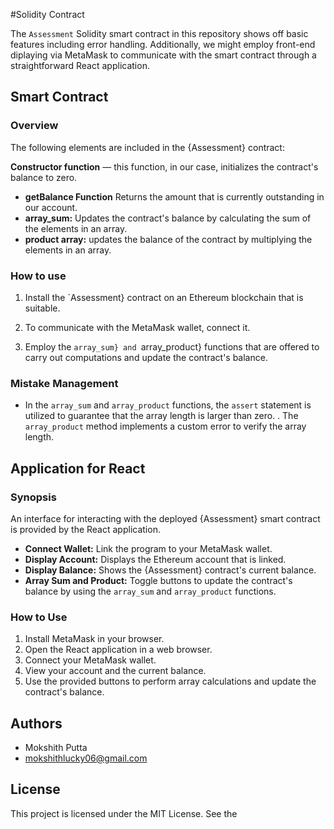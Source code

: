 #Solidity Contract

The `Assessment` Solidity smart contract in this repository shows off basic features including error handling. Additionally, we might employ front-end diplaying via MetaMask to communicate with the smart contract through a straightforward React application.

## Smart Contract

### Overview

The following elements are included in the {Assessment} contract:

**Constructor function** — this function, in our case, initializes the contract's balance to zero.
- **getBalance Function** Returns the amount that is currently outstanding in our account.
- **array_sum:** Updates the contract's balance by calculating the sum of the elements in an array.
- **product array:** updates the balance of the contract by multiplying the elements in an array.

### How to use

1. Install the `Assessment} contract on an Ethereum blockchain that is suitable.
2. To communicate with the MetaMask wallet, connect it. 

3. Employ the `array_sum} and `array_product} functions that are offered to carry out computations and update the contract's balance.

### Mistake Management

- In the `array_sum` and `array_product` functions, the `assert` statement is utilized to guarantee that the array length is larger than zero.
. The `array_product` method implements a custom error to verify the array length.

## Application for React

### Synopsis

An interface for interacting with the deployed {Assessment} smart contract is provided by the React application.

- **Connect Wallet:** Link the program to your MetaMask wallet.
- **Display Account:** Displays the Ethereum account that is linked.
- **Display Balance:** Shows the {Assessment} contract's current balance.
- **Array Sum and Product:** Toggle buttons to update the contract's balance by using the `array_sum` and `array_product` functions.

### How to Use

1. Install MetaMask in your browser.
2. Open the React application in a web browser.
3. Connect your MetaMask wallet.
4. View your account and the current balance.
5. Use the provided buttons to perform array calculations and update the contract's balance.

## Authors

- Mokshith Putta
- mokshithlucky06@gmail.com

## License

This project is licensed under the MIT License. See the 
